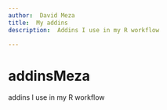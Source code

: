 ```yaml
---
author:  David Meza
title:  My addins
description:  Addins I use in my R workflow

---
```


# addinsMeza
addins I use in my R workflow
